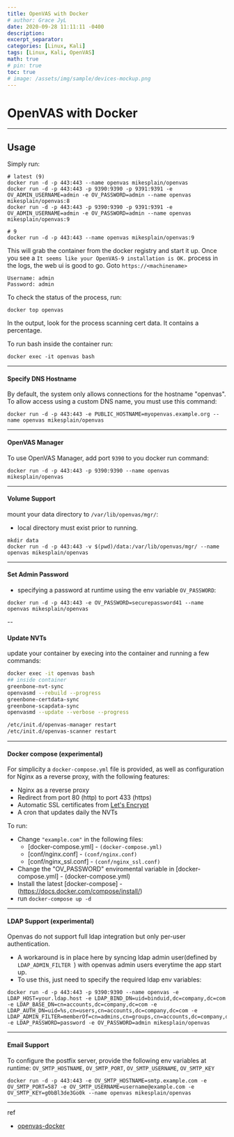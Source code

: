 ```yaml
---
title: OpenVAS with Docker
# author: Grace JyL
date: 2020-09-28 11:11:11 -0400
description: 
excerpt_separator: 
categories: [Linux, Kali]
tags: [Linux, Kali, OpenVAS]
math: true
# pin: true
toc: true
# image: /assets/img/sample/devices-mockup.png
---
```



# OpenVAS with Docker


---

## Usage

Simply run:

```
# latest (9)
docker run -d -p 443:443 --name openvas mikesplain/openvas
docker run -d -p 443:443 -p 9390:9390 -p 9391:9391 -e OV_ADMIN_USERNAME=admin -e OV_PASSWORD=admin --name openvas mikesplain/openvas:8 
docker run -d -p 443:443 -p 9390:9390 -p 9391:9391 -e OV_ADMIN_USERNAME=admin -e OV_PASSWORD=admin --name openvas mikesplain/openvas:9

# 9
docker run -d -p 443:443 --name openvas mikesplain/openvas:9
```

This will grab the container from the docker registry and start it up.
Once you see a `It seems like your OpenVAS-9 installation is OK.` process in the logs, the web ui is good to go.  Goto `https://<machinename>`

```
Username: admin
Password: admin
```

To check the status of the process, run:

```
docker top openvas
```

In the output, look for the process scanning cert data.  It contains a percentage.

To run bash inside the container run:

```
docker exec -it openvas bash
```

---

#### Specify DNS Hostname
By default, the system only allows connections for the hostname "openvas".  To allow access using a custom DNS name, you must use this command:

```
docker run -d -p 443:443 -e PUBLIC_HOSTNAME=myopenvas.example.org --name openvas mikesplain/openvas
```

---

#### OpenVAS Manager
To use OpenVAS Manager, add port `9390` to you docker run command:
```
docker run -d -p 443:443 -p 9390:9390 --name openvas mikesplain/openvas
```

---

#### Volume Support
mount your data directory to `/var/lib/openvas/mgr/`:
- local directory must exist prior to running.

```
mkdir data
docker run -d -p 443:443 -v $(pwd)/data:/var/lib/openvas/mgr/ --name openvas mikesplain/openvas
```

---

#### Set Admin Password

- specifying a password at runtime using the env variable `OV_PASSWORD`:

```
docker run -d -p 443:443 -e OV_PASSWORD=securepassword41 --name openvas mikesplain/openvas
```

--

#### Update NVTs

update your container by execing into the container and running a few commands:

```bash
docker exec -it openvas bash
## inside container
greenbone-nvt-sync
openvasmd --rebuild --progress
greenbone-certdata-sync
greenbone-scapdata-sync
openvasmd --update --verbose --progress

/etc/init.d/openvas-manager restart
/etc/init.d/openvas-scanner restart
```

---

#### Docker compose (experimental)

For simplicity a `docker-compose.yml` file is provided, as well as configuration for Nginx as a reverse proxy, with the following features:

* Nginx as a reverse proxy
* Redirect from port 80 (http) to port 433 (https)
* Automatic SSL certificates from [Let's Encrypt](https://letsencrypt.org/)
* A cron that updates daily the NVTs

To run:

* Change `"example.com"` in the following files:
  * [docker-compose.yml] - `(docker-compose.yml)`
  * [conf/nginx.conf] - `(conf/nginx.conf)`
  * [conf/nginx_ssl.conf] - `(conf/nginx_ssl.conf)`
* Change the "OV_PASSWORD" enviromental variable in [docker-compose.yml] - (docker-compose.yml)
* Install the latest [docker-compose] - (https://docs.docker.com/compose/install/)
* run `docker-compose up -d`

---

#### LDAP Support (experimental)
Openvas do not support full ldap integration but only per-user authentication. 
- A workaround is in place here by syncing ldap admin user(defined by `LDAP_ADMIN_FILTER `) with openvas admin users everytime the app start up.  
- To use this, just need to specify the required ldap env variables:

```
docker run -d -p 443:443 -p 9390:9390 --name openvas -e LDAP_HOST=your.ldap.host -e LDAP_BIND_DN=uid=binduid,dc=company,dc=com -e LDAP_BASE_DN=cn=accounts,dc=company,dc=com -e LDAP_AUTH_DN=uid=%s,cn=users,cn=accounts,dc=company,dc=com -e LDAP_ADMIN_FILTER=memberOf=cn=admins,cn=groups,cn=accounts,dc=company,dc=com -e LDAP_PASSWORD=password -e OV_PASSWORD=admin mikesplain/openvas 
```

---

#### Email Support
To configure the postfix server, provide the following env variables at runtime: `OV_SMTP_HOSTNAME`, `OV_SMTP_PORT`, `OV_SMTP_USERNAME`, `OV_SMTP_KEY`

```
docker run -d -p 443:443 -e OV_SMTP_HOSTNAME=smtp.example.com -e OV_SMTP_PORT=587 -e OV_SMTP_USERNAME=username@example.com -e OV_SMTP_KEY=g0bBl3de3Go0k --name openvas mikesplain/openvas
```

---


ref
- [openvas-docker](https://github.com/mikesplain/openvas-docker)